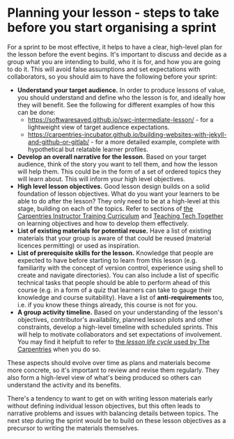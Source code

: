# Planning your lesson - steps to take before you start organising a sprint

For a sprint to be most effective,
it helps to have a clear, high-level plan for the lesson before the event begins.
It's important to discuss and decide as a group what you are intending to build, who it is for, and how you are going to do it. This will avoid false assumptions and set expectations with collaborators, so you should aim to have the following before your sprint:

- **Understand your target audience.** In order to produce lessons of value, you should understand and define who the lesson is for, and ideally how they will benefit. See the following for different examples of how this can be done:
    - https://softwaresaved.github.io/swc-intermediate-lesson/ - for a lightweight view of target audience expectations.
    - https://carpentries-incubator.github.io/building-websites-with-jekyll-and-github-or-gitlab/ - for a more detailed example, complete with hypothetical but relatable learner profiles.
- **Develop an overall narrative for the lesson**. Based on your target audience, think of the story you want to tell them, and how the lesson will help them. This could be in the form of a set of ordered topics they will learn about. This will inform your high level objectives.
- **High level lesson objectives.** Good lesson design builds on a solid foundation of lesson objectives. What do you want your learners to be able to do after the lesson? They only need to be at a high-level at this stage, building on each of the topics. Refer to sections of [the Carpentries Instructor Training Curriculum](https://carpentries.github.io/instructor-training/15-lesson-study/index.html#working-with-learning-objectives) and [Teaching Tech Together](http://teachtogether.tech/en/index.html#s:process-objectives) on learning objectives and how to develop them effectively.
- **List of existing materials for potential reuse.** Have a list of existing materials that your group is aware of that could be reused (material licences permitting) or used as inspiration.
- **List of prerequisite skills for the lesson.** Knowledge that people are expected to have before starting to learn from this lesson (e.g. familiarity with the concept of version control, experience using shell to create and navigate directories). You can also include a list of specific technical tasks that people should be able to perform ahead of this course (e.g. in a form of a quiz that learners can take to gauge their knowledge and course suitability). Have a list of **anti-requirements** too, i.e. if you know these things already, this course is not for you.
- **A group activity timeline.** Based on your understanding of the lesson's objectives, contributor's availability, planned lesson pilots and other constraints, develop a high-level timeline with scheduled sprints. This will help to motivate collaborators and set expectations of involvement. You may find it helpfult to refer to [the _lesson life cycle_ used by The Carpentries](https://cdh.carpentries.org/the-lesson-life-cycle.html) when you do so.

These aspects should evolve over time as plans and materials become more concrete, so it's important to review and revise them regularly. They also form a high-level view of what's being produced so others can understand the activity and its benefits.

There's a tendency to want to get on with writing lesson materials early without defining individual lesson objectives, but this often leads to narrative problems and issues with balancing details between topics. The next step during the sprint would be to build on these lesson objectives as a precursor to writing the materials themselves.
